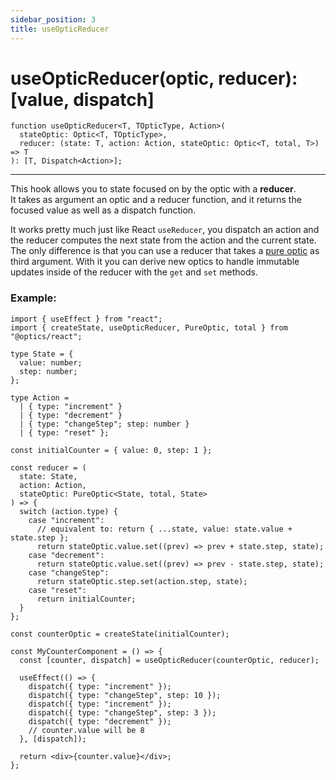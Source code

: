 ```yaml
---
sidebar_position: 3
title: useOpticReducer
---
```


# useOpticReducer(optic, reducer): [value, dispatch]

```tsx
function useOpticReducer<T, TOpticType, Action>(
  stateOptic: Optic<T, TOpticType>,
  reducer: (state: T, action: Action, stateOptic: Optic<T, total, T>) => T
): [T, Dispatch<Action>];
```

---

This hook allows you to state focused on by the optic with a **reducer**.  
It takes as argument an optic and a reducer function, and it returns the focused value as well as a dispatch function.

It works pretty much just like React `useReducer`,
you dispatch an action and the reducer computes the next state from the action and the current state.  
The only difference is that you can use a reducer that takes a [pure optic](../../../Guides/pure_optic) as third argument. With it you can derive new optics to handle immutable updates inside of the reducer with the `get` and `set` methods.

### Example:

```tsx twoslash
import { useEffect } from "react";
import { createState, useOpticReducer, PureOptic, total } from "@optics/react";

type State = {
  value: number;
  step: number;
};

type Action =
  | { type: "increment" }
  | { type: "decrement" }
  | { type: "changeStep"; step: number }
  | { type: "reset" };

const initialCounter = { value: 0, step: 1 };

const reducer = (
  state: State,
  action: Action,
  stateOptic: PureOptic<State, total, State>
) => {
  switch (action.type) {
    case "increment":
      // equivalent to: return { ...state, value: state.value + state.step };
      return stateOptic.value.set((prev) => prev + state.step, state);
    case "decrement":
      return stateOptic.value.set((prev) => prev - state.step, state);
    case "changeStep":
      return stateOptic.step.set(action.step, state);
    case "reset":
      return initialCounter;
  }
};

const counterOptic = createState(initialCounter);

const MyCounterComponent = () => {
  const [counter, dispatch] = useOpticReducer(counterOptic, reducer);

  useEffect(() => {
    dispatch({ type: "increment" });
    dispatch({ type: "changeStep", step: 10 });
    dispatch({ type: "increment" });
    dispatch({ type: "changeStep", step: 3 });
    dispatch({ type: "decrement" });
    // counter.value will be 8
  }, [dispatch]);

  return <div>{counter.value}</div>;
};
```
